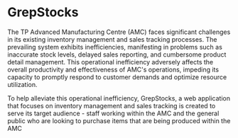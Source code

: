 # GrepStocks

The TP Advanced Manufacturing Centre (AMC) faces significant challenges in its existing inventory management and sales tracking processes. The prevailing system exhibits inefficiencies, manifesting in problems such as inaccurate stock levels, delayed sales reporting, and cumbersome product detail management. This operational inefficiency adversely affects the overall productivity and effectiveness of AMC's operations, impeding its capacity to promptly respond to customer demands and optimize resource utilization.

To help alleviate this operational inefficiency, GrepStocks, a web application that focuses on inventory management and sales tracking is created to serve its target audience - staff working within the AMC and the general public who are looking to purchase items that are being produced within the AMC

